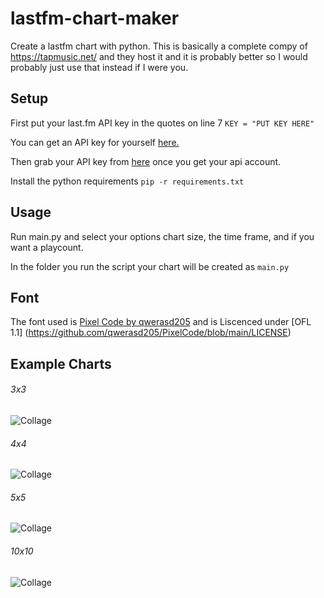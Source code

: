 # lastfm-chart-maker
Create a lastfm chart with python.  This is basically a complete compy of https://tapmusic.net/ and they host it and it is probably better so I would probably just use that instead if I were you.  

## Setup
First put your last.fm API key in the quotes on line 7
```KEY = "PUT KEY HERE"```

You can get an API key for yourself [here.](https://www.last.fm/api/account/create)

Then grab your API key from [here](https://www.last.fm/api/accounts) once you get your api account.

Install the python requirements
```pip -r requirements.txt```

## Usage

Run main.py and select your options chart size, the time frame, and if you want a playcount.

In the folder you run the script your chart will be created as `main.py`

## Font
The font used is [Pixel Code by qwerasd205](https://github.com/qwerasd205/PixelCode) and is Liscenced under [OFL 1.1] (https://github.com/qwerasd205/PixelCode/blob/main/LICENSE)

## Example Charts

###### 3x3
![Collage](https://user-images.githubusercontent.com/69705324/212221222-3adc1052-576e-461a-ad94-2afd1fa2294f.jpg)

###### 4x4
![Collage](https://user-images.githubusercontent.com/69705324/212221260-7d2f4730-2e17-4282-ba7b-55a432506dd8.jpg)

###### 5x5
![Collage](https://user-images.githubusercontent.com/69705324/212221372-3c791376-1d31-4f6d-ba31-8bfc9b757bdb.jpg)

###### 10x10
![Collage](https://user-images.githubusercontent.com/69705324/212221443-3576f7c0-5e4e-433a-894b-0b1355b31cde.jpg)
